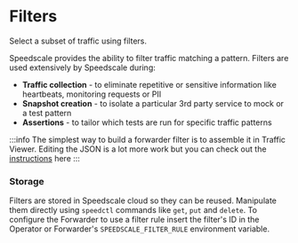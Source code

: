 
# Filters

Select a subset of traffic using filters.

Speedscale provides the ability to filter traffic matching a pattern. Filters are used extensively by Speedscale during:

* **Traffic collection** - to eliminate repetitive or sensitive information like heartbeats, monitoring requests or PII
* **Snapshot creation** - to isolate a particular 3rd party service to mock or a test pattern
* **Assertions** - to tailor which tests are run for specific traffic patterns

:::info
The simplest way to build a forwarder filter is to assemble it in Traffic Viewer. Editing the JSON is a lot more work but you can check out the [instructions](../../guides/creating-a-snapshot.md#filtering-) here
:::

### Storage

Filters are stored in Speedscale cloud so they can be reused. Manipulate them directly using `speedctl` commands like `get`, `put` and `delete`. To configure the Forwarder to use a filter rule insert the filter's ID in the Operator or Forwarder's `SPEEDSCALE_FILTER_RULE` environment variable.
